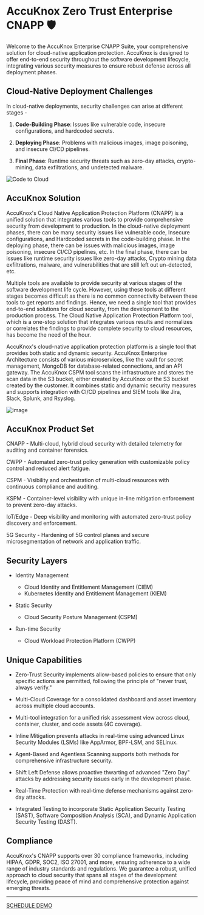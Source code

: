 # AccuKnox Zero Trust Enterprise CNAPP 🛡️

Welcome to the AccuKnox Enterprise CNAPP Suite, your comprehensive solution for cloud-native application protection. AccuKnox is designed to offer end-to-end security throughout the software development lifecycle, integrating various security measures to ensure robust defense across all deployment phases.


## Cloud-Native Deployment Challenges

In cloud-native deployments, security challenges can arise at different stages -

1. **Code-Building Phase**: Issues like vulnerable code, insecure configurations, and hardcoded secrets.

2. **Deploying Phase**: Problems with malicious images, image poisoning, and insecure CI/CD pipelines.

3. **Final Phase**: Runtime security threats such as zero-day attacks, crypto-mining, data exfiltrations, and undetected malware.

![Code to Cloud](https://lh7-us.googleusercontent.com/docsz/AD_4nXeSIRdj2E2dlJ3LhIsY8_IYcOTopZUHU82u1ylfwW3ox5bP0_MVaE234HjjMzBRLUwylKuLGX4-ZqEYLYB3RLXy2nDoH2xOqX6PcwyEpK4kX8TFf8i1A4m_ZBtNGmZSaBwW1-nXvNf9aaNq_C-bO3YbDirF?key=pfdZ2-A2YEK09WaRLhfqlg)

## AccuKnox Solution

AccuKnox's Cloud Native Application Protection Platform (CNAPP) is a unified solution that integrates various tools to provide comprehensive security from development to production. In the cloud-native deployment phases, there can be many security issues like vulnerable code, Insecure configurations, and Hardcoded secrets in the code-building phase. In the deploying phase, there can be issues with malicious images, image poisoning, insecure CI/CD pipelines, etc. In the final phase, there can be issues like runtime security issues like zero-day attacks, Crypto mining data exfiltrations, malware, and vulnerabilities that are still left out un-detected, etc.

Multiple tools are available to provide security at various stages of the software development life cycle. However, using these tools at different stages becomes difficult as there is no common connectivity between these tools to get reports and findings. Hence, we need a single tool that provides end-to-end solutions for cloud security, from the development to the production process. The Cloud Native Application Protection Platform tool, which is a one-stop solution that integrates various results and normalizes or correlates the findings to provide complete security to cloud resources, has become the need of the hour.

AccuKnox's cloud-native application protection platform is a single tool that provides both static and dynamic security. AccuKnox Enterprise Architecture consists of various microservices, like the vault for secret management, MongoDB for database-related connections, and an API gateway. The AccuKnox CSPM tool scans the infrastructure and stores the scan data in the S3 bucket, either created by AccuKnox or the S3 bucket created by the customer. It combines static and dynamic security measures and supports integration with CI/CD pipelines and SIEM tools like Jira, Slack, Splunk, and Rsyslog.

![image](https://github.com/accuknox/.github/assets/68660002/acf010de-27c1-454f-98f2-a2ae6801ea6e)


## AccuKnox Product Set

CNAPP - Multi-cloud, hybrid cloud security with detailed telemetry for auditing and container forensics.

CWPP - Automated zero-trust policy generation with customizable policy control and reduced alert fatigue.

CSPM - Visibility and orchestration of multi-cloud resources with continuous compliance and auditing.

KSPM - Container-level visibility with unique in-line mitigation enforcement to prevent zero-day attacks.

IoT/Edge - Deep visibility and monitoring with automated zero-trust policy discovery and enforcement.

5G Security - Hardening of 5G control planes and secure microsegmentation of network and application traffic.

## Security Layers

* Identity Management
    * Cloud Identity and Entitlement Management (CIEM)
    * Kubernetes Identity and Entitlement Management (KIEM)

* Static Security
    * Cloud Security Posture Management (CSPM)

* Run-time Security
    * Cloud Workload Protection Platform (CWPP)

## Unique Capabilities

* Zero-Trust Security implements allow-based policies to ensure that only specific actions are permitted, following the principle of "never trust, always verify."

* Multi-Cloud Coverage for a consolidated dashboard and asset inventory across multiple cloud accounts.

* Multi-tool integration for a unified risk assessment view across cloud, container, cluster, and code assets (4C coverage).

* Inline Mitigation prevents attacks in real-time using advanced Linux Security Modules (LSMs) like AppArmor, BPF-LSM, and SELinux.

* Agent-Based and Agentless Scanning supports both methods for comprehensive infrastructure security.

* Shift Left Defense allows proactive thwarting of advanced "Zero Day" attacks by addressing security issues early in the development phase.

* Real-Time Protection with real-time defense mechanisms against zero-day attacks.

* Integrated Testing to incorporate Static Application Security Testing (SAST), Software Composition Analysis (SCA), and Dynamic Application Security Testing (DAST).

## Compliance

AccuKnox's CNAPP supports over 30 compliance frameworks, including HIPAA, GDPR, SOC2, ISO 27001, and more, ensuring adherence to a wide range of industry standards and regulations. We guarantee a robust, unified approach to cloud security that spans all stages of the development lifecycle, providing peace of mind and comprehensive protection against emerging threats.

- - -
[SCHEDULE DEMO](https://www.accuknox.com/contact-us)
